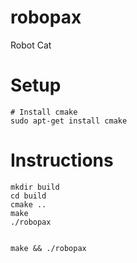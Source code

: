 # robopax
Robot Cat


# Setup
```
# Install cmake
sudo apt-get install cmake
```

# Instructions
```
mkdir build
cd build
cmake ..
make
./robopax


make && ./robopax
```
